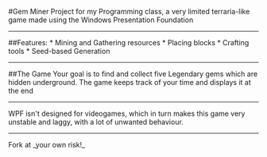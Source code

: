 #Gem Miner
Project for my Programming class, a very limited terraria-like game made using the Windows Presentation Foundation 
<hr>
##Features:
* Mining and Gathering resources
* Placing blocks
* Crafting tools
* Seed-based Generation

<hr>
##The Game
Your goal is to find and collect five Legendary gems which are hidden underground. The game keeps track of your time and displays it at the end

<hr>
WPF isn't designed for videogames, which in turn makes this game very unstable and laggy, with a lot of unwanted behaviour.

<hr>
Fork at _your own risk!_
